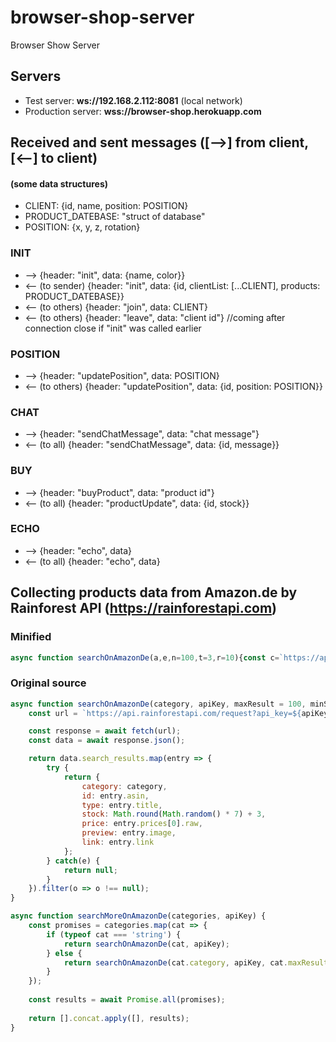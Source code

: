 # browser-shop-server
Browser Show Server

## Servers
* Test server: **ws://192.168.2.112:8081** (local network)
* Production server: **wss://browser-shop.herokuapp.com**

## Received and sent messages ([-->] from client, [<--] to client)

#### (some data structures)

* CLIENT: {id, name, position: POSITION}
* PRODUCT_DATEBASE: "struct of database"
* POSITION: {x, y, z, rotation}

### INIT
* --> {header: "init", data: {name, color}}
* <-- (to sender) {header: "init", data: {id, clientList: [...CLIENT], products: PRODUCT_DATEBASE}}
* <-- (to others) {header: "join", data: CLIENT}
* <-- (to others) {header: "leave", data: "client id"} //coming after connection close if "init" was called earlier

### POSITION
* --> {header: "updatePosition", data: POSITION}
* <-- (to others) {header: "updatePosition", data: {id, position: POSITION}}

### CHAT
* --> {header: "sendChatMessage", data: "chat message"}
* <-- (to all) {header: "sendChatMessage", data: {id, message}}

### BUY
* --> {header: "buyProduct", data: "product id"}
* <-- (to all) {header: "productUpdate", data: {id, stock}}

### ECHO
* --> {header: "echo", data}
* <-- (to all) {header: "echo", data}

## Collecting products data from Amazon.de by Rainforest API (https://rainforestapi.com)
### Minified
```javascript
async function searchOnAmazonDe(a,e,n=100,t=3,r=10){const c=`https://api.rainforestapi.com/request?api_key=${e}&type=search&amazon_domain=amazon.de&search_term=${a.split(" ").join("+")}&language=en_US`,o=await fetch(c);return(await o.json()).search_results.map(e=>{try{return{category:a,id:e.asin,type:e.title,stock:Math.round(7*Math.random())+3,price:e.prices[0].raw,preview:e.image,link:e.link}}catch(a){return null}}).filter(a=>null!==a)}async function searchMoreOnAmazonDe(a,e){const n=a.map(a=>"string"==typeof a?searchOnAmazonDe(a,e):searchOnAmazonDe(a.category,e,a.maxResult,a.minStock,a.maxStock)),t=await Promise.all(n);return[].concat.apply([],t)}
```
### Original source
```javascript
async function searchOnAmazonDe(category, apiKey, maxResult = 100, minStock = 3, maxStock = 10) {
    const url = `https://api.rainforestapi.com/request?api_key=${apiKey}&type=search&amazon_domain=amazon.de&search_term=${category.split(' ').join('+')}&language=en_US`;

    const response = await fetch(url);
    const data = await response.json();

    return data.search_results.map(entry => {
		try {
			return {
				category: category,
				id: entry.asin,
				type: entry.title,
				stock: Math.round(Math.random() * 7) + 3,
				price: entry.prices[0].raw,
				preview: entry.image,
				link: entry.link
			};
		} catch(e) {
			return null;
		}
    }).filter(o => o !== null);
}
```
```javascript
async function searchMoreOnAmazonDe(categories, apiKey) {
    const promises = categories.map(cat => {
		if (typeof cat === 'string') {
			return searchOnAmazonDe(cat, apiKey);
		} else {
			return searchOnAmazonDe(cat.category, apiKey, cat.maxResult, cat.minStock, cat.maxStock);
		}
	});
	
	const results = await Promise.all(promises);
	
	return [].concat.apply([], results);
}
```
